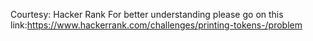 Courtesy: Hacker Rank
For better understanding please go on this link:https://www.hackerrank.com/challenges/printing-tokens-/problem
